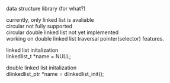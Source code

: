 data structure library (for what?)


currently, only linked list is avaliable  
  circular not fully supported  
  circular double linked list not yet implemented  
  working on double linked list traversal pointer(selector) features. 

linked list initalization  
  linkedlist_t *name  = NULL;
  

double linked list initalization  
  dlinkedlist_ptr *name = dlinkedlist_init();
